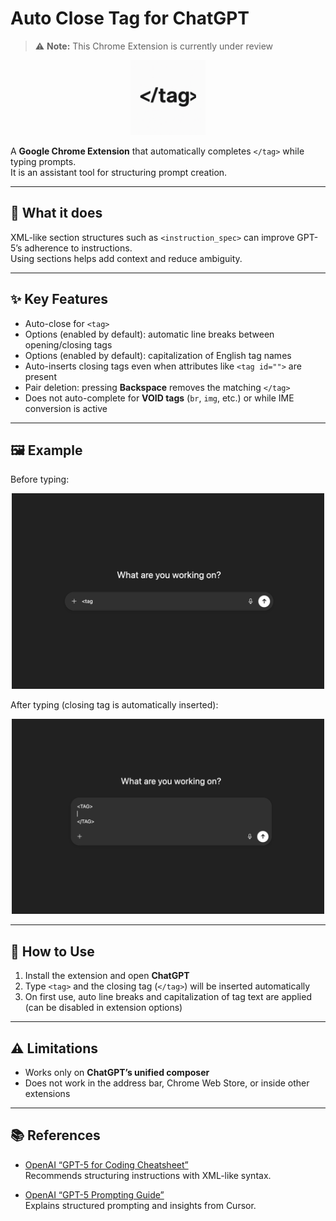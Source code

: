# Auto Close Tag for ChatGPT
> ⚠️ **Note:** This Chrome Extension is currently under review

<p align="center">
  <img src="images/icon.png" alt="Auto Close Tag Icon" width="120" />
</p>

A **Google Chrome Extension** that automatically completes `</tag>` while typing prompts.  
It is an assistant tool for structuring prompt creation.

---

## 📌 What it does

XML-like section structures such as `<instruction_spec>` can improve GPT-5’s adherence to instructions.  
Using sections helps add context and reduce ambiguity.

---

## ✨ Key Features

- Auto-close for `<tag>`
- Options (enabled by default): automatic line breaks between opening/closing tags
- Options (enabled by default): capitalization of English tag names
- Auto-inserts closing tags even when attributes like `<tag id="">` are present
- Pair deletion: pressing **Backspace** removes the matching `</tag>`
- Does not auto-complete for **VOID tags** (`br`, `img`, etc.) or while IME conversion is active

---

## 🖼️ Example

Before typing:

<p align="center">
  <img src="images/tag-before.png" alt="Before Auto Close Example" width="500" />
</p>

After typing (closing tag is automatically inserted):

<p align="center">
  <img src="images/tag-after.png" alt="After Auto Close Example" width="500" />
</p>

---

## 🚀 How to Use

1. Install the extension and open **ChatGPT**  
2. Type `<tag>` and the closing tag (`</tag>`) will be inserted automatically  
3. On first use, auto line breaks and capitalization of tag text are applied (can be disabled in extension options)

---

## ⚠️ Limitations

- Works only on **ChatGPT’s unified composer**  
- Does not work in the address bar, Chrome Web Store, or inside other extensions

---

## 📚 References

- [OpenAI “GPT-5 for Coding Cheatsheet”](https://cdn.openai.com/API/docs/gpt-5-for-coding-cheatsheet.pdf)  
  Recommends structuring instructions with XML-like syntax.

- [OpenAI “GPT-5 Prompting Guide”](https://cookbook.openai.com/examples/gpt-5/gpt-5_prompting_guide)  
  Explains structured prompting and insights from Cursor.